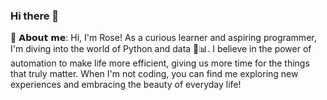 ### Hi there 👋
🌹 𝗔𝗯𝗼𝘂𝘁 𝗺𝗲:
Hi, I'm Rose! As a curious learner and aspiring programmer, I'm diving into the world of Python and data 🐍📊. I believe in the power of automation to make life more efficient, giving us more time for the things that truly matter. When I'm not coding, you can find me exploring new experiences and embracing the beauty of everyday life!


<!--
**roseyAI/roseyAI** is a ✨ _special_ ✨ repository because its `README.md` (this file) appears on your GitHub profile.

Here are some ideas to get you started:

- 🔭 I’m currently working on ...
- 🌱 I’m currently learning ...
- 👯 I’m looking to collaborate on ...
- 🤔 I’m looking for help with ...
- 💬 Ask me about ...
- 📫 How to reach me: ...
- 😄 Pronouns: ...
- ⚡ Fun fact: ...
-->
